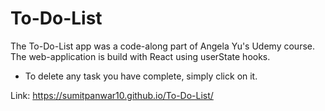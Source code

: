 # To-Do-List
The To-Do-List app was a code-along part of Angela Yu's Udemy course. The web-application is build with React using userState hooks.
- To delete any task you have complete, simply click on it.

Link: https://sumitpanwar10.github.io/To-Do-List/
